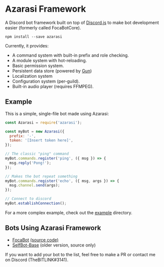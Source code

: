 # Azarasi Framework

A Discord bot framework built on top of [Discord.js](https://discord.js.org/) to make
bot development easier (formerly called FocaBotCore).

```npm install --save azarasi```

Currently, it provides:

 - A command system with built-in prefix and role checking.
 - A module system with hot-reloading.
 - Basic permission system.
 - Persistent data store (powered by [Gun](http://gun.js.org/))
 - Localization system
 - Configuration system (per-guild).
 - Built-in audio player (requires FFMPEG).

## Example

This is a simple, single-file bot made using Azarasi:

```javascript
const Azarasi = require('azarasi');

const myBot = new Azarasi({
  prefix: '-',
  token: '[Insert token here]',
});

// The classic "ping" command
myBot.commands.register('ping', ({ msg }) => {
  msg.reply('Pong!');
});

// Makes the bot repeat something
myBot.commands.register('echo', ({ msg, args }) => {
  msg.channel.send(args);
});

// Connect to discord
myBot.establishConnection();
```

For a more complex example, check out the [example](example/) directory.

## Bots Using Azarasi Framework

  - [FocaBot](https://bots.discord.pw/bots/181986129011146752) [(source code)](https://github.com/FocaBot/FocaBot)
  - [SelfBot-Base](https://github.com/TheBITLINK/SelfBot-Base) (older version, source only)

If you want to add your bot to the list, feel free to make a PR or contact me on Discord (TheBITLINK#3141). 
